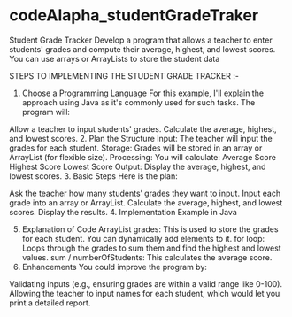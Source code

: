 # codeAlapha_studentGradeTraker


Student Grade Tracker
Develop a program that allows a teacher to enter
students' grades and compute their average,
highest, and lowest scores. You can use arrays or
ArrayLists to store the student data

STEPS TO IMPLEMENTING THE STUDENT GRADE TRACKER :-

1. Choose a Programming Language
For this example, I'll explain the approach using Java as it's commonly used for such tasks. The program will:

Allow a teacher to input students' grades.
Calculate the average, highest, and lowest scores.
2. Plan the Structure
Input: The teacher will input the grades for each student.
Storage: Grades will be stored in an array or ArrayList (for flexible size).
Processing: You will calculate:
Average Score
Highest Score
Lowest Score
Output: Display the average, highest, and lowest scores.
3. Basic Steps
Here is the plan:

Ask the teacher how many students’ grades they want to input.
Input each grade into an array or ArrayList.
Calculate the average, highest, and lowest scores.
Display the results.
4. Implementation Example in Java


5. Explanation of Code
ArrayList<Integer> grades: This is used to store the grades for each student. You can dynamically add elements to it.
for loop: Loops through the grades to sum them and find the highest and lowest values.
sum / numberOfStudents: This calculates the average score.
6. Enhancements
You could improve the program by:

Validating inputs (e.g., ensuring grades are within a valid range like 0-100).
Allowing the teacher to input names for each student, which would let you print a detailed report.


